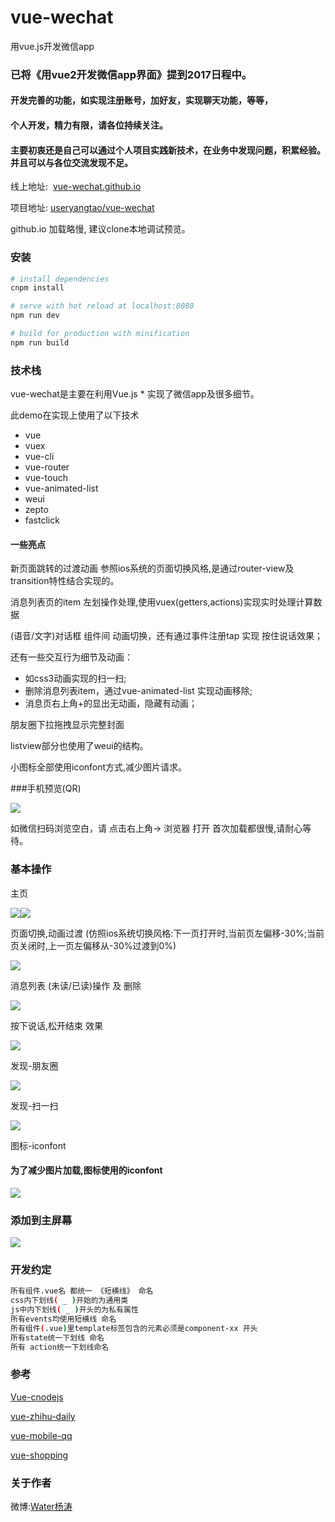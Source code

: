 # vue-wechat
  用vue.js开发微信app

### 已将《用vue2开发微信app界面》提到2017日程中。
#### 开发完善的功能，如实现注册账号，加好友，实现聊天功能，等等，
#### 个人开发，精力有限，请各位持续关注。
#### 主要初衷还是自己可以通过个人项目实践新技术，在业务中发现问题，积累经验。并且可以与各位交流发现不足。

  线上地址:  [vue-wechat.github.io](https://vue-wechat.github.io)

  项目地址:  [useryangtao/vue-wechat](https://github.com/useryangtao/vue-wechat)

  github.io 加载略慢, 建议clone本地调试预览。


### 安装

``` bash
# install dependencies
cnpm install

# serve with hot reload at localhost:8080
npm run dev

# build for production with minification
npm run build

```
### 技术栈
  vue-wechat是主要在利用Vue.js * 实现了微信app及很多细节。

  此demo在实现上使用了以下技术
  
  - vue
  - vuex
  - vue-cli
  - vue-router
  - vue-touch
  - vue-animated-list
  - weui
  - zepto
  - fastclick

#### 一些亮点

  新页面跳转的过渡动画 参照ios系统的页面切换风格,是通过router-view及transition特性结合实现的。
  
  消息列表页的item 左划操作处理,使用vuex(getters,actions)实现实时处理计算数据
  
  (语音/文字)对话框 组件间 动画切换，还有通过事件注册tap 实现 按住说话效果；

  还有一些交互行为细节及动画：
   - 如css3动画实现的扫一扫;
   - 删除消息列表item，通过vue-animated-list 实现动画移除;
   - 消息页右上角+的显出无动画，隐藏有动画；
  
  朋友圈下拉拖拽显示完整封面
  
  listview部分也使用了weui的结构。 
  
  小图标全部使用iconfont方式,减少图片请求。
  

###手机预览(QR)

  ![](./src/assets/images/readme/qr-vue-wechat.png)
  
  如微信扫码浏览空白，请 点击右上角-> 浏览器 打开
  首次加载都很慢,请耐心等待。



### 基本操作

  主页

  ![](./src/assets/images/readme/view-chat-contact.png)![](./src/assets/images/readme/view-chat.png)

  页面切换,动画过渡
  (仿照ios系统切换风格:下一页打开时,当前页左偏移-30%;当前页关闭时,上一页左偏移从-30%过渡到0%)

  ![](./src/assets/images/readme/view-wechat-animation.gif)

  消息列表 (未读/已读)操作 及 删除

  ![](./src/assets/images/readme/view-wechat-chat.gif)

  按下说话,松开结束 效果

  ![](./src/assets/images/readme/tap-say.png)

  发现-朋友圈

  ![](./src/assets/images/readme/view-wechat-find-albums-friends.gif)

  发现-扫一扫

  ![](./src/assets/images/readme/view-wechat-find-sao-yi-sao.gif)

  图标-iconfont

#### 为了减少图片加载,图标使用的iconfont

  ![](./src/assets/images/readme/font.png)

### 添加到主屏幕

  ![](./src/assets/images/readme/add-to-screen.png)



### 开发约定
  ``` bash
  所有组件.vue名 都统一 《短横线》 命名
  css内下划线( _ )开始的为通用类
  js中内下划线( _ )开头的为私有属性
  所有events均使用短横线 命名
  所有组件(.vue)里template标签包含的元素必须是component-xx 开头
  所有state统一下划线 命名
  所有 action统一下划线命名
  ```


### 参考

  [Vue-cnodejs](https://github.com/shinygang/Vue-cnodejs)

  [vue-zhihu-daily](https://github.com/hilongjw/vue-zhihu-daily)

  [vue-mobile-qq](https://github.com/hilongjw/vue-mobile-qq)

  [vue-shopping](https://github.com/andylei18/vue-shopping)

### 关于作者

微博:[Water杨涛](http://weibo.com/u/3503321141)

  
